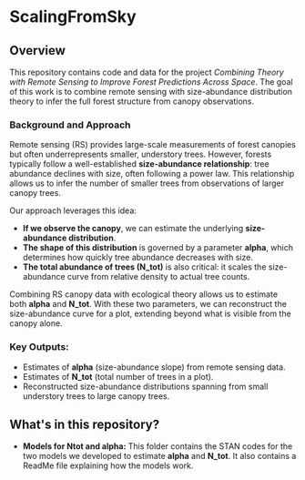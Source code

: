 
# ScalingFromSky

## Overview


This repository contains code and data for the project *Combining Theory with Remote Sensing to Improve Forest Predictions Across Space*. The goal of this work is to combine remote sensing with size-abundance distribution theory to infer the full forest structure from canopy observations.

### Background and Approach

Remote sensing (RS) provides large-scale measurements of forest canopies but often underrepresents smaller, understory trees. However, forests typically follow a well-established **size-abundance relationship**: tree abundance declines with size, often following a power law. This relationship allows us to infer the number of smaller trees from observations of larger canopy trees.

Our approach leverages this idea:
- **If we observe the canopy**, we can estimate the underlying **size-abundance distribution**.
- **The shape of this distribution** is governed by a parameter **alpha**, which determines how quickly tree abundance decreases with size.
- **The total abundance of trees (N_tot)** is also critical: it scales the size-abundance curve from relative density to actual tree counts.

Combining RS canopy data with ecological theory allows us to estimate both **alpha** and **N_tot**. With these two parameters, we can reconstruct the size-abundance curve for a plot, extending beyond what is visible from the canopy alone.

### Key Outputs:
- Estimates of **alpha** (size-abundance slope) from remote sensing data.
- Estimates of **N_tot** (total number of trees in a plot).
- Reconstructed size-abundance distributions spanning from small understory trees to large canopy trees.

## What's in this repository?
- **Models for Ntot and alpha:** This folder contains the STAN codes for the two models we developed to estimate **alpha** and **N_tot**. It also contains a ReadMe file explaining how the models work.

